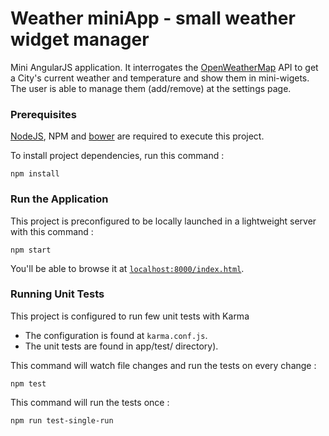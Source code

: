 # Weather miniApp - small weather widget manager 

Mini AngularJS application. It interrogates the [OpenWeatherMap](https://openweathermap.org) API to get a City's current weather and temperature and show them in mini-wigets.
The user is able to manage them (add/remove) at the settings page.

### Prerequisites

[NodeJS](https://nodejs.org), NPM and [bower](https://bower.io) are required to execute this project.

To install project dependencies, run this command :
```
npm install
```

### Run the Application

This project is preconfigured to be locally launched in a lightweight server with this command :

```
npm start
```

You'll be able to browse it at [`localhost:8000/index.html`](localhost:8000/index.html).


### Running Unit Tests

This project is configured to run few unit tests with Karma

* The configuration is found at `karma.conf.js`.
* The unit tests are found in app/test/ directory).

This command will watch file changes and run the tests on every change :

```
npm test
```

This command will run the tests once :
```
npm run test-single-run
```

